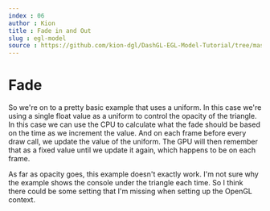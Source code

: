 ```yaml
---
index : 06
author : Kion
title : Fade in and Out
slug : egl-model
source : https://github.com/kion-dgl/DashGL-EGL-Model-Tutorial/tree/master/06_fade
---
```

# Fade

So we're on to a pretty basic example that uses a uniform. In this case we're
using a single float value as a uniform to control the opacity of the triangle.
In this case we can use the CPU to calculate what the fade should be based on
the time as we increment the value. And on each frame before every draw call, 
we update the value of the uniform. The GPU will then remember that as a fixed
value until we update it again, which happens to be on each frame.

As far as opacity goes, this example doesn't exactly work. I'm not sure why the
example shows the console under the triangle each time. So I think there could
be some setting that I'm missing when setting up the OpenGL context.

